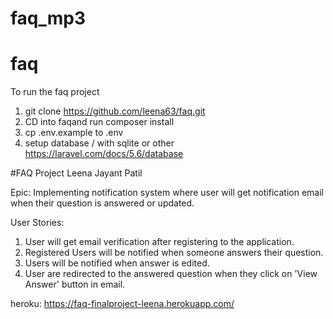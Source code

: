 # faq_mp3
# faq
To run the faq project
1. git clone https://github.com/leena63/faq.git
2. CD into faqand run composer install 
3. cp .env.example to .env
4. setup database / with sqlite or other https://laravel.com/docs/5.6/database

#FAQ Project Leena Jayant Patil

Epic:
Implementing notification system where user will get notification email when their question is answered or updated.

User Stories:
1. User will get email verification after registering to the application.
2. Registered Users will be notified when someone answers their question.
3. Users will be notified when answer is edited.
3. User are redirected to the answered question when they click on 'View Answer' button in email.

heroku: https://faq-finalproject-leena.herokuapp.com/